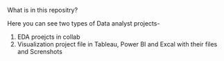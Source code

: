 What is in this repositry?

Here you can see two types of Data analyst projects-
1. EDA proejcts in collab
2. Visualization project file in Tableau, Power BI and Excal with their files and Screnshots
